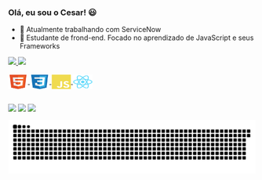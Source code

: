 ### Olá, eu sou o Cesar! 😃

- 🔭 Atualmente trabalhando com ServiceNow
- 🌱 Estudante de frond-end. Focado no aprendizado de JavaScript e seus Frameworks

<div>
  <a href="https://github.com/CesarCPM">
  <img height="160em" src="https://github-readme-stats.vercel.app/api?username=CesarCPM&show_icons=true&theme=dracula&include_all_commits=true&count_private=true"/>
  <img height="160em" src="https://github-readme-stats.vercel.app/api/top-langs/?username=CesarCPM&layout=compact&langs_count=7&theme=dracula"/>
</div>
  
 <div style="display: inline_block"><br>
   
  <img align="center" alt="Cesar-HTML" height="30" width="40" src="https://raw.githubusercontent.com/devicons/devicon/master/icons/html5/html5-original.svg">
  <img align="center" alt="Cesar-CSS" height="30" width="40" src="https://raw.githubusercontent.com/devicons/devicon/master/icons/css3/css3-original.svg">
  <img align="center" alt="Cesar-Js" height="30" width="40" src="https://raw.githubusercontent.com/devicons/devicon/master/icons/javascript/javascript-plain.svg">
  <img align="center" alt="Cesar-React" height="30" width="40" src="https://raw.githubusercontent.com/devicons/devicon/master/icons/react/react-original.svg">
</div>
  
  ##
  
 <div> 
  <a href="https://www.instagram.com/cesarhcpm/" target="_blank"><img src="https://img.shields.io/badge/-Instagram-%23E4405F?style=for-the-badge&logo=instagram&logoColor=white" target="_blank"></a>
  <a href = "mailto:cesar_henrique00@hotmail.com"><img src="https://img.shields.io/badge/-Gmail-%23333?style=for-the-badge&logo=gmail&logoColor=white" target="_blank"></a>
  <a href="https://www.linkedin.com/in/Cesane" target="_blank"><img src="https://img.shields.io/badge/-LinkedIn-%230077B5?style=for-the-badge&logo=linkedin&logoColor=white" target="_blank"></a> 
 
  ![Snake animation](https://github.com/CesarCPM/CesarCPM/blob/output/github-contribution-grid-snake.svg)
 
</div>
